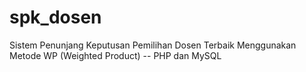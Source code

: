 # spk_dosen
Sistem Penunjang Keputusan Pemilihan Dosen Terbaik Menggunakan Metode WP (Weighted Product) -- PHP dan MySQL
